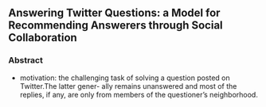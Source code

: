 ## Answering Twitter Questions: a Model for Recommending Answerers through Social Collaboration ##

### Abstract ###
* motivation: the challenging task of solving a question posted on Twitter.The latter gener- ally remains unanswered and most of the replies, if any, are only from members of the questioner’s neighborhood.
